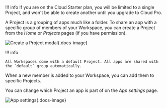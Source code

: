 !!! info
If you are on the Cloud Starter plan, you will be limited to a single Project, and won't be able to create another until you upgrade to Cloud Pro.

A Project is a grouping of apps much like a folder. To share an app with a specific group of members of your Workspace, you can create a Project from the _Home_ or _Projects_ pages (if you have permission).

![Create a Project modal](../../img/tutorials/create-project.png){.docs-image}

!!! info

    All Workspaces come with a default Project. All apps are shared with the `default` group automatically.

When a new member is added to your Workspace, you can add them to specific Projects.

You can change which Project an app is part of on the _App settings_ page.

![App settings](../../img/tutorials/app-settings.png){.docs-image}
